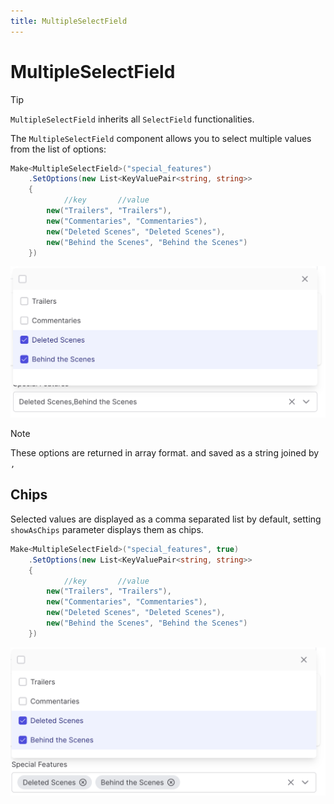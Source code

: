 ```yaml
---
title: MultipleSelectField
---
```


# MultipleSelectField

> [!TIP]
> `MultipleSelectField` inherits all `SelectField` functionalities.

The `MultipleSelectField` component allows you to select multiple values from the list of options:

```csharp
Make<MultipleSelectField>("special_features")
    .SetOptions(new List<KeyValuePair<string, string>>
    {
            //key       //value
        new("Trailers", "Trailers"), 
        new("Commentaries", "Commentaries"),
        new("Deleted Scenes", "Deleted Scenes"), 
        new("Behind the Scenes", "Behind the Scenes")
    })
```

![](../../../../images/select-multiple.png)

> [!NOTE]
> These options are returned in array format. and saved as a string joined by `,`

## Chips

Selected values are displayed as a comma separated list by default, setting `showAsChips` parameter displays them as chips.

```csharp
Make<MultipleSelectField>("special_features", true)
    .SetOptions(new List<KeyValuePair<string, string>>
    {
            //key       //value
        new("Trailers", "Trailers"), 
        new("Commentaries", "Commentaries"),
        new("Deleted Scenes", "Deleted Scenes"), 
        new("Behind the Scenes", "Behind the Scenes")
    })
```
![](../../../../images/select-multiple-chips.png)